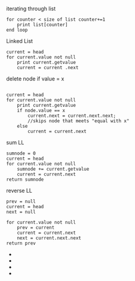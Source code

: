 iterating through list
```
for counter < size of list counter+=1
    print list[counter]
end loop
```

Linked List
```
current = head
for current.value not null
    print current.getvalue
    current = current .next
```
    
delete node if value = x
```

current = head
for current.value not null
    print current.getvalue
    if node.value == x
        current.next = current.next.next;
        //skips node that meets "equal with x"
    else
        current = current.next
```   
sum LL
```
sumnode = 0
current = head
for current.value not null
    sumnode += current.getvalue
    current = current.next
return sumnode
```
reverse LL

```
prev = null
current = head
next = null

for current.value not null
    prev = current
    current = current.next
    next = current.next.next
return prev
``` 

-
-
-
-